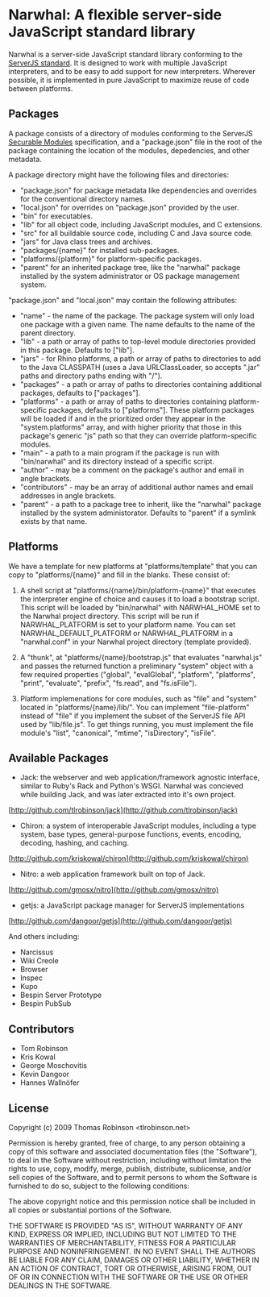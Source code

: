Narwhal: A flexible server-side JavaScript standard library
===========================================================

Narwhal is a server-side JavaScript standard library conforming to the [ServerJS standard](https://wiki.mozilla.org/ServerJS). It is designed to work with multiple JavaScript interpreters, and to be easy to add support for new interpreters. Wherever possible, it is implemented in pure JavaScript to maximize reuse of code between platforms.


Packages
--------

A package consists of a directory of modules conforming to the ServerJS [Securable Modules](https://wiki.mozilla.org/ServerJS/Modules/SecurableModules) specification, and a "package.json" file in the root of the package containing the location of the modules, depedencies, and other metadata.

A package directory might have the following files and directories:

* "package.json" for package metadata like dependencies and overrides for the conventional directory names.
* "local.json" for overrides on "package.json" provided by the user.
* "bin" for executables.
* "lib" for all object code, including JavaScript modules, and C extensions.
* "src" for all buildable source code, including C and Java source code.
* "jars" for Java class trees and archives.
* "packages/{name}" for installed sub-packages.
* "platforms/{platform}" for platform-specific packages.
* "parent" for an inherited package tree, like the "narwhal" package installed by the system administrator or OS package management system.

"package.json" and "local.json" may contain the following attributes:

* "name" - the name of the package.  The package system will only load one package with a given name.  The name defaults to the name of the parent directory.
* "lib" - a path or array of paths to top-level module directories provided in this package.  Defaults to ["lib"].
* "jars" - for Rhino platforms, a path or array of paths to directories to add to the Java CLASSPATH (uses a Java URLClassLoader, so accepts ".jar" paths and directory paths ending with "/").
* "packages" - a path or array of paths to directories containing additional packages, defaults to ["packages"].
* "platforms" - a path or array of paths to directories containing platform-specific packages, defaults to ["platforms"].  These platform packages will be loaded if and in the prioritized order they appear in the "system.platforms" array, and with higher priority that those in this package's generic "js" path so that they can override platform-specific modules.
* "main" - a path to a main program if the package is run with "bin/narwhal" and its directory instead of a specific script.
* "author" - may be a comment on the package's author and email in angle brackets.
* "contributors" - may be an array of additional author names and email addresses in angle brackets.
* "parent" - a path to a package tree to inherit, like the "narwhal" package installed by the system administorator.  Defaults to "parent" if a symlink exists by that name.


Platforms
---------

We have a template for new platforms at "platforms/template" that you can copy to "platforms/{name}" and fill in the blanks.  These consist of:

1. A shell script at "platforms/{name}/bin/platform-{name}" that executes the interpreter engine of choice and causes it to load a bootstrap script.  This script will be loaded by "bin/narwhal" with NARWHAL_HOME set to the Narwhal project directory.  This script will be run if NARWHAL_PLATFORM is set to your platform name.  You can set NARWHAL_DEFAULT_PLATFORM or NARWHAL_PLATFORM in a "narwhal.conf" in your Narwhal project directory (template provided).

2. A "thunk", at "platforms/{name}/bootstrap.js" that evaluates "narwhal.js" and passes the returned function a preliminary "system" object with a few required properties ("global", "evalGlobal", "platform", "platforms", "print", "evaluate", "prefix", "fs.read", and "fs.isFile").

2. Platform implemenations for core modules, such as "file" and "system" located in "platforms/{name}/lib/".  You can implement "file-platform" instead of "file" if you implement the subset of the ServerJS file API used by "lib/file.js".  To get things running, you must implement the file module's "list", "canonical", "mtime", "isDirectory", "isFile".


Available Packages
------------------

* Jack: the webserver and web application/framework agnostic interface, similar to Ruby's Rack and Python's WSGI. Narwhal was concieved while building Jack, and was later extracted into it's own project.

[http://github.com/tlrobinson/jack](http://github.com/tlrobinson/jack)

* Chiron: a system of interoperable JavaScript modules, including a type system, base types, general-purpose functions, events, encoding, decoding, hashing, and caching.

[http://github.com/kriskowal/chiron](http://github.com/kriskowal/chiron)
  
* Nitro: a web application framework built on top of Jack.

[http://github.com/gmosx/nitro](http://github.com/gmosx/nitro)

* getjs: a JavaScript package manager for ServerJS implementations

[http://github.com/dangoor/getjs](http://github.com/dangoor/getjs)

And others including:

* Narcissus
* Wiki Creole
* Browser
* Inspec
* Kupo
* Bespin Server Prototype
* Bespin PubSub


Contributors
------------

* Tom Robinson
* Kris Kowal
* George Moschovitis
* Kevin Dangoor
* Hannes Wallnöfer


License
-------

Copyright (c) 2009 Thomas Robinson <tlrobinson.net>

Permission is hereby granted, free of charge, to any person obtaining a copy
of this software and associated documentation files (the "Software"), to
deal in the Software without restriction, including without limitation the
rights to use, copy, modify, merge, publish, distribute, sublicense, and/or
sell copies of the Software, and to permit persons to whom the Software is
furnished to do so, subject to the following conditions:

The above copyright notice and this permission notice shall be included in
all copies or substantial portions of the Software.

THE SOFTWARE IS PROVIDED "AS IS", WITHOUT WARRANTY OF ANY KIND, EXPRESS OR
IMPLIED, INCLUDING BUT NOT LIMITED TO THE WARRANTIES OF MERCHANTABILITY,
FITNESS FOR A PARTICULAR PURPOSE AND NONINFRINGEMENT. IN NO EVENT SHALL
THE AUTHORS BE LIABLE FOR ANY CLAIM, DAMAGES OR OTHER LIABILITY, WHETHER
IN AN ACTION OF CONTRACT, TORT OR OTHERWISE, ARISING FROM, OUT OF OR IN
CONNECTION WITH THE SOFTWARE OR THE USE OR OTHER DEALINGS IN THE SOFTWARE.
